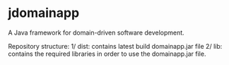 # jdomainapp
A Java framework for domain-driven software development.

Repository structure:
1/ dist: contains latest build domainapp.jar file
2/ lib: contains the required libraries in order to use the domainapp.jar file.
